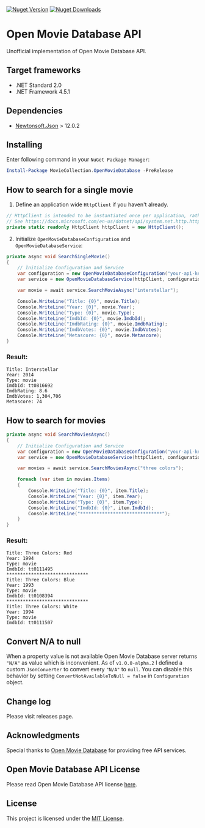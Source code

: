 ﻿[![Nuget Version][nuget-ver-badge]][nuget]
[![Nuget Downloads][nuget-dl-badge]][nuget]

# Open Movie Database API
Unofficial implementation of Open Movie Database API.

## Target frameworks
- .NET Standard 2.0
- .NET Framework 4.5.1

## Dependencies
- [Newtonsoft.Json](https://www.newtonsoft.com/json) > 12.0.2

## Installing
Enter following command in your ```NuGet Package Manager```:
```powershell
Install-Package MovieCollection.OpenMovieDatabase -PreRelease
```

## How to search for a single movie
1. Define an application wide `HttpClient` if you haven't already.
```csharp
// HttpClient is intended to be instantiated once per application, rather than per-use.
// See https://docs.microsoft.com/en-us/dotnet/api/system.net.http.httpclient
private static readonly HttpClient httpClient = new HttpClient();
```

2. Initialize `OpenMovieDatabaseConfiguration` and `OpenMovieDatabaseService`:
```csharp
private async void SearchSingleMovie()
{
    // Initialize Configuration and Service
    var configuration = new OpenMovieDatabaseConfiguration("your-api-key-here");
    var service = new OpenMovieDatabaseService(httpClient, configuration);

    var movie = await service.SearchMovieAsync("interstellar");

    Console.WriteLine("Title: {0}", movie.Title);
    Console.WriteLine("Year: {0}", movie.Year);
    Console.WriteLine("Type: {0}", movie.Type);
    Console.WriteLine("ImdbId: {0}", movie.ImdbId);
    Console.WriteLine("ImdbRating: {0}", movie.ImdbRating);
    Console.WriteLine("ImdbVotes: {0}", movie.ImdbVotes);
    Console.WriteLine("Metascore: {0}", movie.Metascore);
}
```
### Result:
```
Title: Interstellar
Year: 2014
Type: movie
ImdbId: tt0816692
ImdbRating: 8.6
ImdbVotes: 1,304,706
Metascore: 74
```

## How to search for movies

```csharp
private async void SearchMoviesAsync()
{
    // Initialize Configuration and Service
    var configuration = new OpenMovieDatabaseConfiguration("your-api-key-here");
    var service = new OpenMovieDatabaseService(httpClient, configuration);

    var movies = await service.SearchMoviesAsync("three colors");

    foreach (var item in movies.Items)
    {
        Console.WriteLine("Title: {0}", item.Title);
        Console.WriteLine("Year: {0}", item.Year);
        Console.WriteLine("Type: {0}", item.Type);
        Console.WriteLine("ImdbId: {0}", item.ImdbId);
        Console.WriteLine("******************************");
    }
}
```
### Result:
```
Title: Three Colors: Red
Year: 1994
Type: movie
ImdbId: tt0111495
******************************
Title: Three Colors: Blue
Year: 1993
Type: movie
ImdbId: tt0108394
******************************
Title: Three Colors: White
Year: 1994
Type: movie
ImdbId: tt0111507
```

## Convert N/A to null
When a property value is not available Open Movie Database server returns `"N/A"` as value which is inconvenient. As of `v1.0.0-alpha.2` I defined a custom `JsonConverter` to convert every `"N/A"` to `null`. You can disable this behavior by setting `ConvertNotAvailableToNull = false` in `Configuration` object.

## Change log
Please visit releases page.

## Acknowledgments
Special thanks to [Open Movie Database](https://www.omdbapi.com) for providing free API services. 

## Open Movie Database API License
Please read Open Movie Database API license [here](https://www.omdbapi.com).

## License
This project is licensed under the [MIT License](LICENSE).

[nuget]: https://www.nuget.org/packages/MovieCollection.OpenMovieDatabase
[nuget-ver-badge]: https://img.shields.io/nuget/v/MovieCollection.OpenMovieDatabase.svg?style=flat
[nuget-dl-badge]: https://img.shields.io/nuget/dt/MovieCollection.OpenMovieDatabase?color=red